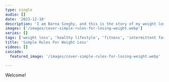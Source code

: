 ```yaml
---
type: single
audio: []
date: '2023-12-10'
description: 'I am Barna Szeghy, and this is the story of my weight loss and weight maintenance.'
images: ['/images/cover-simple-rules-for-losing-weight.webp']
series: []
tags: ['weight loss', 'healthy lifestyle', 'fitness', 'intermittent fasting']
title: 'Simple Rules For Weight Loss'
videos: []
cascade:
  featured_image: '/images/cover-simple-rules-for-losing-weight.webp'
  
---
```

Welcome!
